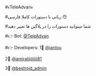 #﴾TeleAdvan﴿

#رباتی با دستورات کاملا فارسی 😯

#شما میتوانید دستورات را در پلاگین ها تغییر دهید

#👉 Bot: [@TeleAdvan](http://telegram.me/teleadvan)

#👉 Developers: 
1⃣ [@janlou](http://telegram.me/janlou)

2⃣ [@amiraliiiiiiiii81](http://telegram.me/amiraliiiiiiiii81)

3⃣ [@bestroid_admin](http://telegram.me/bestroid_admin)
